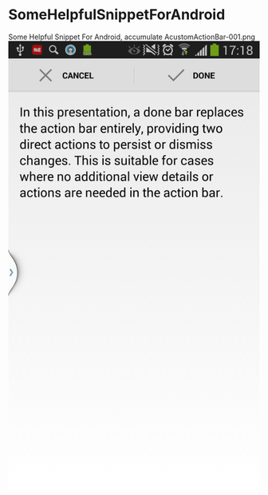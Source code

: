 # SomeHelpfulSnippetForAndroid
Some Helpful Snippet For Android, accumulate 
AcustomActionBar-001.png
![github](http://github.com/Orange168/SomeHelpfulSnippetForAndroid/raw/master/explain-image/customActionBarSample_01.png)
